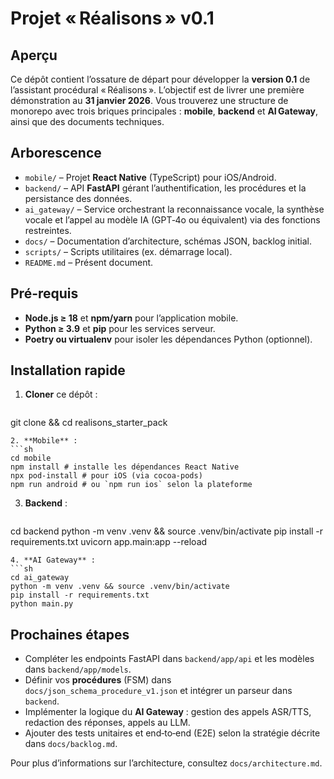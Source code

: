 # Projet « Réalisons » v0.1

## Aperçu
Ce dépôt contient l’ossature de départ pour développer la **version 0.1** de l’assistant procédural « Réalisons ». L’objectif est de livrer une première démonstration au **31 janvier 2026**. Vous trouverez une structure de monorepo avec trois briques principales : **mobile**, **backend** et **AI Gateway**, ainsi que des documents techniques.

## Arborescence
- `mobile/` – Projet **React Native** (TypeScript) pour iOS/Android.
- `backend/` – API **FastAPI** gérant l’authentification, les procédures et la persistance des données.
- `ai_gateway/` – Service orchestrant la reconnaissance vocale, la synthèse vocale et l’appel au modèle IA (GPT‑4o ou équivalent) via des fonctions restreintes.
- `docs/` – Documentation d’architecture, schémas JSON, backlog initial.
- `scripts/` – Scripts utilitaires (ex. démarrage local).
- `README.md` – Présent document.

## Pré-requis
- **Node.js ≥ 18** et **npm/yarn** pour l’application mobile.
- **Python ≥ 3.9** et **pip** pour les services serveur.
- **Poetry ou virtualenv** pour isoler les dépendances Python (optionnel).

## Installation rapide
1. **Cloner** ce dépôt :
   ```sh
git clone <url-du-repo> && cd realisons_starter_pack
   ```
2. **Mobile** :
   ```sh
cd mobile
npm install # installe les dépendances React Native
npx pod-install # pour iOS (via cocoa‑pods)
npm run android # ou `npm run ios` selon la plateforme
   ```
3. **Backend** :
   ```sh
cd backend
python -m venv .venv && source .venv/bin/activate
pip install -r requirements.txt
uvicorn app.main:app --reload
   ```
4. **AI Gateway** :
   ```sh
cd ai_gateway
python -m venv .venv && source .venv/bin/activate
pip install -r requirements.txt
python main.py
   ```

## Prochaines étapes
- Compléter les endpoints FastAPI dans `backend/app/api` et les modèles dans `backend/app/models`.
- Définir vos **procédures** (FSM) dans `docs/json_schema_procedure_v1.json` et intégrer un parseur dans `backend`.
- Implémenter la logique du **AI Gateway** : gestion des appels ASR/TTS, redaction des réponses, appels au LLM.
- Ajouter des tests unitaires et end‑to‑end (E2E) selon la stratégie décrite dans `docs/backlog.md`.

Pour plus d’informations sur l’architecture, consultez `docs/architecture.md`.

